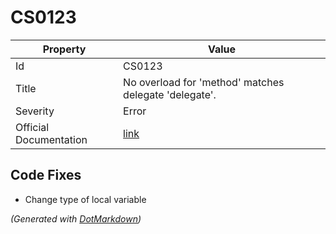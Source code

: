 # CS0123

| Property               | Value                                                             |
| ---------------------- | ----------------------------------------------------------------- |
| Id                     | CS0123                                                            |
| Title                  | No overload for 'method' matches delegate 'delegate'\.            |
| Severity               | Error                                                             |
| Official Documentation | [link](http://docs.microsoft.com/en-us/dotnet/csharp/misc/cs0123) |

## Code Fixes

* Change type of local variable

*\(Generated with [DotMarkdown](http://github.com/JosefPihrt/DotMarkdown)\)*